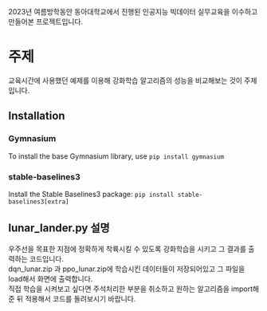 2023년 여름방학동안 동아대학교에서 진행된 인공지능 빅데이터 실무교육을 이수하고 만들어본 프로젝트입니다.
# 주제
교육시간에 사용했던 예제를 이용해 강화학습 알고리즘의 성능을 비교해보는 것이 주제입니다.
## Installation
### Gymnasium
To install the base Gymnasium library, use ```pip install gymnasium```
### stable-baselines3
Install the Stable Baselines3 package:
```pip install stable-baselines3[extra]```
## lunar_lander.py 설명
우주선을 목표한 지점에 정확하게 착륙시킬 수 있도록 강화학습을 시키고 그 결과를 출력하는 코드입니다.  
dqn_lunar.zip 과 ppo_lunar.zip에 학습시킨 데이터들이 저장되어있고 그 파일을 load해서 화면에 출력합니다.  
직접 학습을 시켜보고 싶다면 주석처리한 부분을 취소하고 원하는 알고리즘을 import해준 뒤 적용해서 코드를 돌려보시기 바랍니다.
